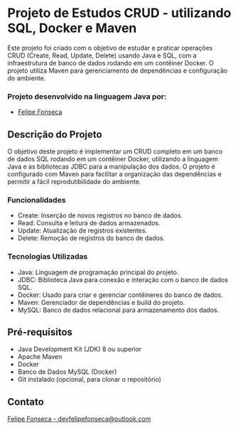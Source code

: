 # Projeto de Estudos CRUD - utilizando SQL, Docker e Maven

Este projeto foi criado com o objetivo de estudar e praticar operações CRUD (Create, Read, Update, Delete) usando Java e SQL, com a infraestrutura de banco de dados rodando em um contêiner Docker. O projeto utiliza Maven para gerenciamento de dependências e configuração do ambiente.

### Projeto desenvolvido na linguagem Java por:
- [Felipe Fonseca](https://github.com/lipefnsc)

## Descrição do Projeto

O objetivo deste projeto é implementar um CRUD completo em um banco de dados SQL rodando em um contêiner Docker, utilizando a linguagem Java e as bibliotecas JDBC para a manipulação dos dados. O projeto é configurado com Maven para facilitar a organização das dependências e permitir a fácil reprodutibilidade do ambiente.

### Funcionalidades

- Create: Inserção de novos registros no banco de dados.
- Read: Consulta e leitura de dados armazenados.
- Update: Atualização de registros existentes.
- Delete: Remoção de registros do banco de dados.

### Tecnologias Utilizadas

- Java: Linguagem de programação principal do projeto.
- JDBC: Biblioteca Java para conexão e interação com o banco de dados SQL.
- Docker: Usado para criar e gerenciar contêineres do banco de dados.
- Maven: Gerenciador de dependências e build do projeto.
- MySQL: Banco de dados relacional para armazenamento dos dados.

## Pré-requisitos
- Java Development Kit (JDK) 8 ou superior
- Apache Maven
- Docker
- Banco de Dados MySQL (Docker)
- Git instalado (opcional, para clonar o repositório)

## Contato

[Felipe Fonseca - devfelipefonseca@outlook.com](mailto:devfelipefonseca@outlook.com)
